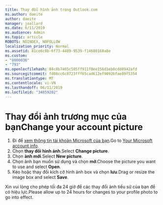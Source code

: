 ```yaml
---
title: Thay đổi hình ảnh trong Outlook.com
ms.author: daeite
author: daeite
manager: joallard
ms.date: 6/11/2019
ms.audience: Admin
ms.topic: article
ROBOTS: NOINDEX, NOFOLLOW
localization_priority: Normal
ms.assetid: 81ce6c8b-6f73-4489-9539-f14680168a8e
ms.custom:
- "8000036"
- "793"
ms.openlocfilehash: 84c8b7465c505ff911f0ee156d1eb0cdd8942afd
ms.sourcegitcommit: fd08cc6c8723fff65cad612ef9092bfae89f5354
ms.translationtype: MT
ms.contentlocale: vi-VN
ms.lasthandoff: 06/11/2019
ms.locfileid: "34859202"
---
```

# <a name="change-your-account-picture"></a><span data-ttu-id="d1cac-102">Thay đổi ảnh trương mục của bạn</span><span class="sxs-lookup"><span data-stu-id="d1cac-102">Change your account picture</span></span>

1. <span data-ttu-id="d1cac-103">Đi để [xem thông tin tài khoản Microsoft của bạn](https://go.microsoft.com/fwlink/p/?linkid=860841).</span><span class="sxs-lookup"><span data-stu-id="d1cac-103">Go to [Your Microsoft account info](https://go.microsoft.com/fwlink/p/?linkid=860841).</span></span>
2. <span data-ttu-id="d1cac-104">Chọn **thay đổi hình ảnh**.</span><span class="sxs-lookup"><span data-stu-id="d1cac-104">Select **Change picture**.</span></span>
3. <span data-ttu-id="d1cac-105">Chọn **ảnh mới**.</span><span class="sxs-lookup"><span data-stu-id="d1cac-105">Select **New picture**.</span></span>
4. <span data-ttu-id="d1cac-106">Chọn ảnh bạn muốn sử dụng và chọn **mở**.</span><span class="sxs-lookup"><span data-stu-id="d1cac-106">Choose the picture you want to use and select **Open**.</span></span>
5. <span data-ttu-id="d1cac-107">Kéo hoặc thay đổi kích cỡ hình ảnh box và chọn **lưu**.</span><span class="sxs-lookup"><span data-stu-id="d1cac-107">Drag or resize the image box and select **Save**.</span></span>

<span data-ttu-id="d1cac-108">Xin vui lòng cho phép tối đa 24 giờ để các thay đổi ảnh tiểu sử của bạn để có hiệu lực.</span><span class="sxs-lookup"><span data-stu-id="d1cac-108">Please allow up to 24 hours for changes to your profile photo to go into effect.</span></span>